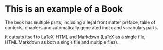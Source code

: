 # This is an example of a Book

The book has multiple parts, including a legal front matter preface, table of contents, chapters and automatically generated index and vocabulary parts.

It outputs itself to LaTeX, HTML and Markdown (LaTeX as a single file, HTML/Markdown as both a single file and multiple files).
